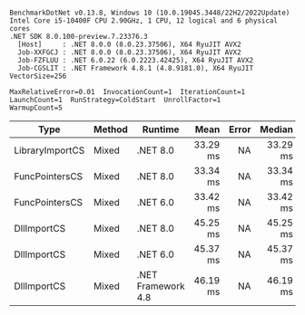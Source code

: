 ```

BenchmarkDotNet v0.13.8, Windows 10 (10.0.19045.3448/22H2/2022Update)
Intel Core i5-10400F CPU 2.90GHz, 1 CPU, 12 logical and 6 physical cores
.NET SDK 8.0.100-preview.7.23376.3
  [Host]     : .NET 8.0.0 (8.0.23.37506), X64 RyuJIT AVX2
  Job-XXFGCJ : .NET 8.0.0 (8.0.23.37506), X64 RyuJIT AVX2
  Job-FZFLUU : .NET 6.0.22 (6.0.2223.42425), X64 RyuJIT AVX2
  Job-CGSLIT : .NET Framework 4.8.1 (4.8.9181.0), X64 RyuJIT VectorSize=256

MaxRelativeError=0.01  InvocationCount=1  IterationCount=1  
LaunchCount=1  RunStrategy=ColdStart  UnrollFactor=1  
WarmupCount=5  

```
| Type            | Method | Runtime            | Mean     | Error | Median   | Min      | Max      | Allocated |
|---------------- |------- |------------------- |---------:|------:|---------:|---------:|---------:|----------:|
| LibraryImportCS | Mixed  | .NET 8.0           | 33.29 ms |    NA | 33.29 ms | 33.29 ms | 33.29 ms |     952 B |
| FuncPointersCS  | Mixed  | .NET 8.0           | 33.34 ms |    NA | 33.34 ms | 33.34 ms | 33.34 ms |    1000 B |
| FuncPointersCS  | Mixed  | .NET 6.0           | 33.42 ms |    NA | 33.42 ms | 33.42 ms | 33.42 ms |    1240 B |
| DllImportCS     | Mixed  | .NET 8.0           | 45.25 ms |    NA | 45.25 ms | 45.25 ms | 45.25 ms |     952 B |
| DllImportCS     | Mixed  | .NET 6.0           | 45.37 ms |    NA | 45.37 ms | 45.37 ms | 45.37 ms |    1192 B |
| DllImportCS     | Mixed  | .NET Framework 4.8 | 46.19 ms |    NA | 46.19 ms | 46.19 ms | 46.19 ms |         - |
